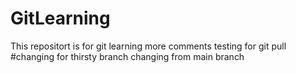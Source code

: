 # GitLearning
This repositort is for git learning
more comments
testing for git pull
#changing for thirsty branch
changing from main branch
